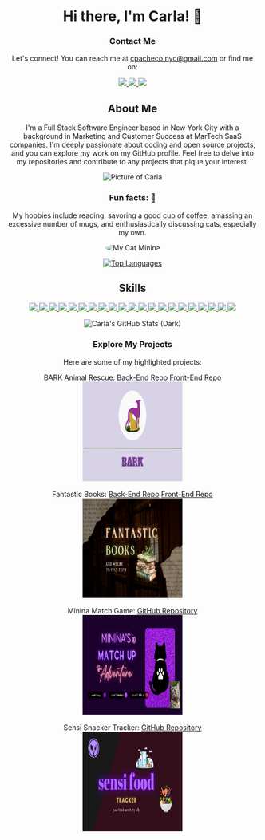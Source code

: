 <div align="center">
  <h1>Hi there, I'm Carla! 👋</h1>

### Contact Me

Let's connect! You can reach me at [cpacheco.nyc@gmail.com](mailto:cpacheco.nyc@gmail.com) or find me on:

<a href="https://www.linkedin.com/in/thecarlapacheco/"><img src="https://img.shields.io/badge/-LinkedIn-0077B5?style=flat-square&logo=LinkedIn&logoColor=white" />
</a>
<a href="https://github.com/cmpacheco23?tab=repositories"><img src="https://img.shields.io/github/followers/cmpacheco23?color=black&label=GitHub&logo=GitHub&logoColor=white&style=flat-square" />
</a>
<a href="https://carlapacheco.com"><img src="https://img.shields.io/badge/My Porfolio-8A2BE2" />
</a>
<br />

## About Me

I'm a Full Stack Software Engineer based in New York City with a background in Marketing and Customer Success at MarTech SaaS companies. I'm deeply passionate about coding and open source projects, and you can explore my work on my GitHub profile. Feel free to delve into my repositories and contribute to any projects that pique your interest.

<img src="images/me.JPG" alt="Picture of Carla">



### Fun facts: 🌟
My hobbies include reading, savoring a good cup of coffee, amassing an excessive number of mugs, and enthusiastically discussing cats, especially my own.

<img src="images/mini.png" alt="My Cat Minina" style="border-radius: 50%; width: 280px; height: 280px">

[![Top Languages](https://github-readme-stats.vercel.app/api/top-langs/?username=cmpacheco23&layout=donut)](https://github.com/cmpacheco23/github-readme-stats)

## Skills
<a href="#"><img src="https://img.shields.io/badge/-Git-black?style=flat-square&logo=git" />  </a>
      <a href="#"><img src="https://img.shields.io/badge/-HTML5-E34F26?style=flat-square&logo=html5&logoColor=white" />  </a>
      <a href="#"><img src="https://img.shields.io/badge/-CSS3-1572B6?style=flat-square&logo=css3" />  </a>
      <a href="#"><img src="https://img.shields.io/badge/-JavaScript-F7DF1E?style=flat-square&logo=javascript&logoColor=black" />  </a>
      <a href="#"><img src="https://img.shields.io/badge/-React-61DAFB?style=flat-square&logo=React&logoColor=black" />  </a>
      <a href="#"><img src="https://img.shields.io/badge/-React_Router-CA4245?style=flat-square&for-the-badge&logo=react-router&logoColor=white" />  </a>
      <a href="#"><img src="https://img.shields.io/badge/-NodeJS-339933?style=flat-square&logo=Node.js&logoColor=white" />  </a>
      <a href="#"><img src="https://img.shields.io/badge/-Python3-3776AB?style=flat-square&logo=Python&logoColor=white" />  </a>
      <a href="#"><img src="https://img.shields.io/badge/-Express.js-404D59?style=flat-square&for-the-badge" />  </a>
      <a href="#"><img src="https://img.shields.io/badge/-MongoDB-white?style=flat-square&logo=mongodb" />  </a>
      <a href="#"><img src="https://img.shields.io/badge/Django-092E20?style=flate-square&logo=django&logoColor=green" /> <a/>
      <a href="#"><img src="https://img.shields.io/badge/-PostgreSQL-336791?style=flat-square&logo=postgresql" />  </a>
      <a href="#"><img src="https://img.shields.io/badge/-Bootstrap-563D7C?style=flat-square&logo=bootstrap" />  </a>
      <a href="#"><img src="https://img.shields.io/badge/-Postman-FF6C37?style=flat-square&logo=Postman&logoColor=white" />  </a>
      <a href="#"><img src="https://img.shields.io/badge/-Trello-0079BF?style=flat-square&logo=Trello&logoColor=white" />  </a>
      <a href="#"><img src="https://img.shields.io/badge/-VS_Code-007ACC?style=flat-square&logo=visual-studio-code" />  </a>
      <a href="#"><img src="https://img.shields.io/badge/Notion-%23000000.svg?style=flat-square&for-the-badge&logo=notion&logoColor=white" />  </a>
      <a href="#"><img src="https://img.shields.io/badge/-Slack-4A154B?style=flat-square&logo=slack" />  </a>
      <a href="#"><img src="https://img.shields.io/badge/-Zoom-2D8CFF?style=flat-square&logo=zoom&logoColor=white" />  </a>
      <a href="#"><img src="https://img.shields.io/badge/-Netlify-00C7B7?style=flat-square&logo=netlify&logoColor=white" />  </a>
      <a href="#"><img src="https://img.shields.io/badge/API-Google_Books-ff69b4?style=flat-square" />  </a>


![Carla's GitHub Stats (Dark)](https://github-readme-stats.vercel.app/api?username=cmpacheco23&show_icons=true&rank_icon=github&theme=dark)


### Explore My Projects 

Here are some of my highlighted projects:



BARK Animal Rescue:  [Back-End Repo](https://github.com/cmpacheco23/winter-hackathon-backend) [Front-End Repo](https://github.com/cmpacheco23/winter-hackathon-23)
  <br>
  <img src="images/bark.png" width="200" height="200">

Fantastic Books:  [Back-End Repo](https://github.com/cmpacheco23/fantastic-books-back-end) [Front-End Repo](https://github.com/cmpacheco23/fantastic-books-front-end)
  <br>
  <img src="images/books.png" width="200" height="200">


Minina Match Game: [GitHub Repository](https://github.com/cmpacheco23/minina-match-game)
  <br>
  <img src="images/minina.png" width="200" height="200">

Sensi Snacker Tracker: [GitHub Repository](https://github.com/cmpacheco23/sensi-snacker-tracker)
  <br>
  <img src="images/food.png" width="200" height="200">




</div>
